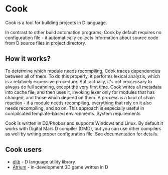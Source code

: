 ﻿Cook
====
Cook is a tool for building projects in D language.

In contrast to other build automation programs, Cook by default requires no configuration file - it automatically collects information about source code from D source files in project directory.

How it works?
-------------
To determine which module needs recompiling, Cook traces dependencies between all of them. To do this properly, it performs lexical analyzis, which is a relatively expensive procedure. But, actually, it's not neccessary to always do full scanning, except the very first time. Cook writes all metadata into cache file, and then uses it, invoking lexer only for modules that has changed, and those which depend on them. A process is a kind of chain reaction - if a module needs recompiling, everything that rely on it also needs recompiling, and so on. This approach is especially useful in compilcated template-based environments.
System requirements

Cook is written in D2/Phobos and supports Windows and Linux. By default it works with Digital Mars D compiler (DMD), but you can use other compilers as well by writing proper configuration file. See documentation for details.

Cook users
----------
* [dlib](http://github.com/gecko0307/dlib "dlib") - D language utility library
* [Atrium](http://github.com/gecko0307/atrium "atrium") - in-development 3D game written in D 